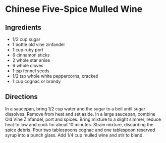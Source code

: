 # Chinese Five-Spice Mulled Wine

## Ingredients
* 1/2 cup sugar
* 1 bottle old vine zinfandel
* 1 cup ruby port
* 6 cinnamon sticks
* 2 whole star anise
* 6 whole cloves
* 1 tsp fennel seeds
* 1/2 tsp whole white peppercorns, cracked
* 1 cup cognac or brandy

## Directions
In a saucepan, bring 1/2 cup water and the sugar to a boil until sugar dissolves. Remove from heat and set aside. In a large saucepan, combine Old Vine Zinfandel, port and spices. Bring mixture to a slight simmer, reduce heat to low and cook for about 10 minutes. Strain mixture, discarding the spice debris. Pour two tablespoons cognac and one tablespoon reserved syrup into a punch glass. Add 1/4 cup mulled wine and stir to blend.


